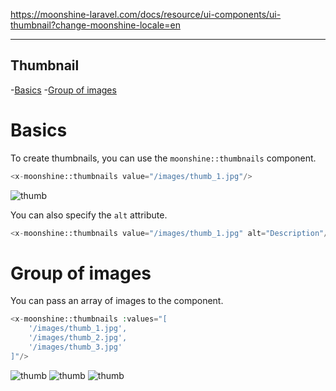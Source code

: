 https://moonshine-laravel.com/docs/resource/ui-components/ui-thumbnail?change-moonshine-locale=en

------

## Thumbnail 

-[Basics](#basics)
-[Group of images](#multiple)

<a name="basics"></a>
# Basics
 
To create thumbnails, you can use the `moonshine::thumbnails` component.

```php
<x-moonshine::thumbnails value="/images/thumb_1.jpg"/>
```

![thumb](https://moonshine-laravel.com/images/thumb_1.jpg)

You can also specify the `alt` attribute.

```php
<x-moonshine::thumbnails value="/images/thumb_1.jpg" alt="Description"/>
```

<a name="multiple"></a>
# Group of images

You can pass an array of images to the component.

```php
<x-moonshine::thumbnails :values="[
    '/images/thumb_1.jpg',
    '/images/thumb_2.jpg',
    '/images/thumb_3.jpg'
]"/>
```
![thumb](https://moonshine-laravel.com/images/thumb_1.jpg)
![thumb](https://moonshine-laravel.com/images/thumb_2.jpg)
![thumb](https://moonshine-laravel.com/images/thumb_3.jpg)

